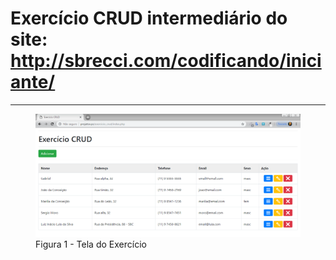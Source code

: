 # Exercício CRUD intermediário do site: http://sbrecci.com/codificando/iniciante/

<hr>

<figure>
	<img src="assets/img/print.PNG">
	<figcaption>Figura 1 - Tela do Exercício</figcaption>
</figure>